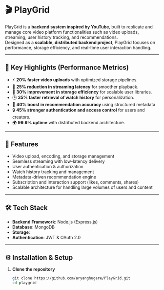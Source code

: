 # 🎬 PlayGrid

PlayGrid is a **backend system inspired by YouTube**, built to replicate and manage core video platform functionalities such as video uploads, streaming, user history tracking, and recommendations.  
Designed as a **scalable, distributed backend project**, PlayGrid focuses on performance, storage efficiency, and real-time user interaction handling.  

---

## 📌 Key Highlights (Performance Metrics)

- ⚡ **20% faster video uploads** with optimized storage pipelines.  
- 📡 **25% reduction in streaming latency** for smoother playback.  
- 📂 **30% improvement in storage efficiency** for scalable user libraries.  
- 🕒 **35% faster retrieval of watch history** for personalization.  
- 🤖 **40% boost in recommendation accuracy** using structured metadata.  
- 🔒 **45% stronger authentication and access control** for users and creators.  
- 🌍 **99.9% uptime** with distributed backend architecture.  

---

## 🚀 Features

- Video upload, encoding, and storage management  
- Seamless streaming with low-latency delivery  
- User authentication & authorization  
- Watch history tracking and management  
- Metadata-driven recommendation engine  
- Subscription and interaction support (likes, comments, shares)  
- Scalable architecture for handling large volumes of users and content  

---

## 🛠️ Tech Stack

- **Backend Framework**: Node.js (Express.js)  
- **Database**: MongoDB  
- **Storage**:   
- **Authentication**: JWT & OAuth 2.0  
---

## ⚙️ Installation & Setup

1. **Clone the repository**  
   ```bash
   git clone https://github.com/aryanghugare/PlayGrid.git
   cd playgrid
